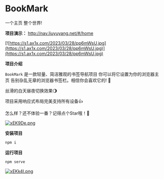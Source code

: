 # BookMark 
一个主页 整个世界!

<b>项目演示：</b> http://nav.liuyuyang.net/#/home

[![https://s1.ax1x.com/2023/03/28/pp6mWsU.jpg](https://s1.ax1x.com/2023/03/28/pp6mWsU.jpg)](https://s1.ax1x.com/2023/03/28/pp6mWsU.jpg)


<b>项目介绍</b>

`BookMark` 是一款轻量、简洁雅观的书签导航项目 你可以将它设置为你的浏览器主页 告别杂乱无章的浏览器书签栏。相信你会喜欢它的! 🎉

丝滑的白天昼夜切换效果🌖

项目采用响应式布局完美支持所有设备👍

怎么样？还不体验一番？记得点个Star哦！🌹

[![xEK9De.png](https://s1.ax1x.com/2022/09/25/xEK9De.png)](https://imgse.com/i/xEK9De)

**安装项目**
```bash
npm i
```

**运行项目**

```bash
npm serve
```

[![xEKk4I.png](https://s1.ax1x.com/2022/09/25/xEKk4I.png)](https://imgse.com/i/xEKk4I)
